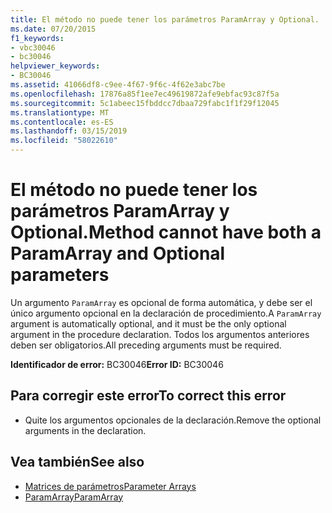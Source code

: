 ```yaml
---
title: El método no puede tener los parámetros ParamArray y Optional.
ms.date: 07/20/2015
f1_keywords:
- vbc30046
- bc30046
helpviewer_keywords:
- BC30046
ms.assetid: 41066df8-c9ee-4f67-9f6c-4f62e3abc7be
ms.openlocfilehash: 17876a85f1ee7ec49619872afe9ebfac93c87f5a
ms.sourcegitcommit: 5c1abeec15fbddcc7dbaa729fabc1f1f29f12045
ms.translationtype: MT
ms.contentlocale: es-ES
ms.lasthandoff: 03/15/2019
ms.locfileid: "58022610"
---
```

# <a name="method-cannot-have-both-a-paramarray-and-optional-parameters"></a><span data-ttu-id="8abe9-102">El método no puede tener los parámetros ParamArray y Optional.</span><span class="sxs-lookup"><span data-stu-id="8abe9-102">Method cannot have both a ParamArray and Optional parameters</span></span>
<span data-ttu-id="8abe9-103">Un argumento `ParamArray` es opcional de forma automática, y debe ser el único argumento opcional en la declaración de procedimiento.</span><span class="sxs-lookup"><span data-stu-id="8abe9-103">A `ParamArray` argument is automatically optional, and it must be the only optional argument in the procedure declaration.</span></span> <span data-ttu-id="8abe9-104">Todos los argumentos anteriores deben ser obligatorios.</span><span class="sxs-lookup"><span data-stu-id="8abe9-104">All preceding arguments must be required.</span></span>  
  
 <span data-ttu-id="8abe9-105">**Identificador de error:** BC30046</span><span class="sxs-lookup"><span data-stu-id="8abe9-105">**Error ID:** BC30046</span></span>  
  
## <a name="to-correct-this-error"></a><span data-ttu-id="8abe9-106">Para corregir este error</span><span class="sxs-lookup"><span data-stu-id="8abe9-106">To correct this error</span></span>  
  
-   <span data-ttu-id="8abe9-107">Quite los argumentos opcionales de la declaración.</span><span class="sxs-lookup"><span data-stu-id="8abe9-107">Remove the optional arguments in the declaration.</span></span>  
  
## <a name="see-also"></a><span data-ttu-id="8abe9-108">Vea también</span><span class="sxs-lookup"><span data-stu-id="8abe9-108">See also</span></span>

- [<span data-ttu-id="8abe9-109">Matrices de parámetros</span><span class="sxs-lookup"><span data-stu-id="8abe9-109">Parameter Arrays</span></span>](../../visual-basic/programming-guide/language-features/procedures/parameter-arrays.md)
- [<span data-ttu-id="8abe9-110">ParamArray</span><span class="sxs-lookup"><span data-stu-id="8abe9-110">ParamArray</span></span>](../../visual-basic/language-reference/modifiers/paramarray.md)
